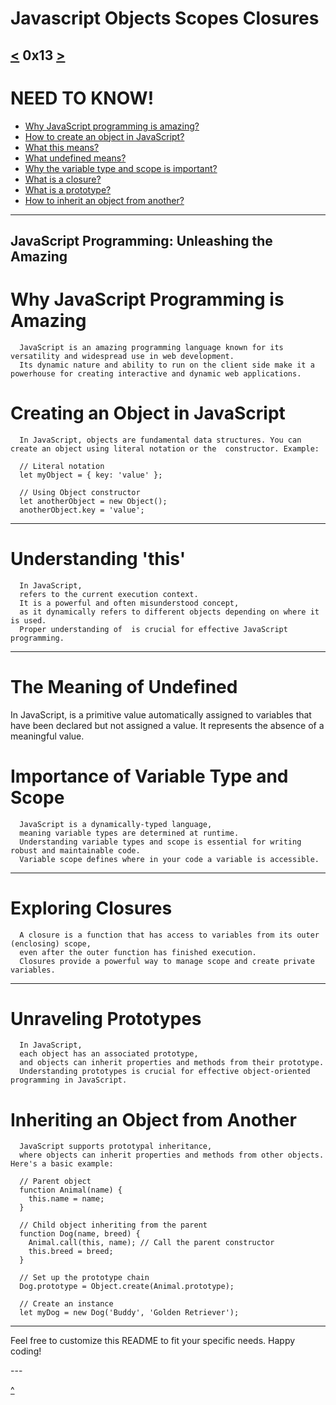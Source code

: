 # Javascript Objects Scopes Closures
[<](https://github.com/TheeKingZa/alx-higher_level_programming/tree/master/0x12-javascript-warm_up/README.md) 0x13 [>](https://github.com/TheeKingZa/alx-higher_level_programming/blob/master/0x14-javascript-web_scraping/README.md)
---

# NEED TO KNOW!
* [Why JavaScript programming is amazing?](#why-javascript-programming-is-amazing)
* [How to create an object in JavaScript?](#creating-an-object-in-javascript)
* [What this means?](#Understanding-this)
* [What undefined means?](#the-meaning-of-undefined)
* [Why the variable type and scope is important?](#importance-of-variable-type-and-scope)
* [What is a closure?](#exploring-closures)
* [What is a prototype?](#unraveling-prototypes)
* [How to inherit an object from another?](#inheriting-an-object-from-another)
---------------------------------------------

JavaScript Programming: Unleashing the Amazing
--------
# Why JavaScript Programming is Amazing
```
  JavaScript is an amazing programming language known for its versatility and widespread use in web development.
  Its dynamic nature and ability to run on the client side make it a powerhouse for creating interactive and dynamic web applications.
```
# Creating an Object in JavaScript
```
  In JavaScript, objects are fundamental data structures. You can create an object using literal notation or the  constructor. Example:

  // Literal notation
  let myObject = { key: 'value' };

  // Using Object constructor
  let anotherObject = new Object();
  anotherObject.key = 'value';
```
---

# Understanding 'this'
```
  In JavaScript,
  refers to the current execution context.
  It is a powerful and often misunderstood concept,
  as it dynamically refers to different objects depending on where it is used.
  Proper understanding of  is crucial for effective JavaScript programming.
```
---
# The Meaning of Undefined

In JavaScript,  is a primitive value automatically assigned to variables that have been declared but not assigned a value. It represents the absence of a meaningful value.

# Importance of Variable Type and Scope
```
  JavaScript is a dynamically-typed language,
  meaning variable types are determined at runtime.
  Understanding variable types and scope is essential for writing robust and maintainable code.
  Variable scope defines where in your code a variable is accessible.
```

---
# Exploring Closures

```
  A closure is a function that has access to variables from its outer (enclosing) scope,
  even after the outer function has finished execution.
  Closures provide a powerful way to manage scope and create private variables.
```

---
# Unraveling Prototypes
```
  In JavaScript,
  each object has an associated prototype,
  and objects can inherit properties and methods from their prototype.
  Understanding prototypes is crucial for effective object-oriented programming in JavaScript.
```
# Inheriting an Object from Another
```
  JavaScript supports prototypal inheritance,
  where objects can inherit properties and methods from other objects. Here's a basic example:

  // Parent object
  function Animal(name) {
    this.name = name;
  }

  // Child object inheriting from the parent
  function Dog(name, breed) {
    Animal.call(this, name); // Call the parent constructor
    this.breed = breed;
  }

  // Set up the prototype chain
  Dog.prototype = Object.create(Animal.prototype);

  // Create an instance
  let myDog = new Dog('Buddy', 'Golden Retriever');
```

---
<div>
  <p>Feel free to customize this README to fit your specific needs. Happy coding!</p>
</div>
---

[^](#need-to-know)
